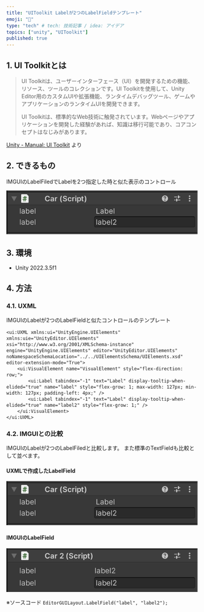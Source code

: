 ```yaml
---
title: "UIToolkit Labelが2つのLabelFieldテンプレート"
emoji: "🫥"
type: "tech" # tech: 技術記事 / idea: アイデア
topics: ["unity", "UIToolkit"]
published: true
---
```


## 1. UI Toolkitとは

> UI Toolkitは、ユーザーインターフェース（UI）を開発するための機能、リソース、ツールのコレクションです。UI
> Toolkitを使用して、Unity Editor用のカスタムUIや拡張機能、ランタイムデバッグツール、ゲームやアプリケーションのランタイムUIを開発できます。
> 
> UI Toolkitは、標準的なWeb技術に触発されています。Webページやアプリケーションを開発した経験があれば、知識は移行可能であり、コアコンセプトはなじみがあります。

[Unity - Manual: UI Toolkit](https://docs.unity3d.com/2022.3/Documentation/Manual/UIElements.html) より

## 2. できるもの

IMGUIのLabelFiledでLabelを2つ指定した時と似た表示のコントロール

![](/images/articles/uitoolkit-create-2label-textfield/1.png)

## 3. 環境
- Unity 2022.3.5f1

## 4. 方法

### 4.1. UXML
IMGUIのLabelが2つのLabelFieldと似たコントロールのテンプレート

```uxml
<ui:UXML xmlns:ui="UnityEngine.UIElements" xmlns:uie="UnityEditor.UIElements" xsi="http://www.w3.org/2001/XMLSchema-instance" engine="UnityEngine.UIElements" editor="UnityEditor.UIElements" noNamespaceSchemaLocation="../../UIElementsSchema/UIElements.xsd" editor-extension-mode="True">
    <ui:VisualElement name="VisualElement" style="flex-direction: row;">
        <ui:Label tabindex="-1" text="Label" display-tooltip-when-elided="true" name="label" style="flex-grow: 1; max-width: 127px; min-width: 127px; padding-left: 4px;" />
        <ui:Label tabindex="-1" text="Label" display-tooltip-when-elided="true" name="label2" style="flex-grow: 1;" />
    </ui:VisualElement>
</ui:UXML>
```

### 4.2. IMGUIとの比較
IMGUIのLabelが2つのLabelFiledと比較します。
また標準のTextFieldも比較として並べます。

#### UXMLで作成したLabelField
![](/images/articles/uitoolkit-create-2label-textfield/1.png)

#### IMGUIのLabelField
![](/images/articles/uitoolkit-create-2label-textfield/2.png)

※ソースコード `EditorGUILayout.LabelField("label", "label2");`